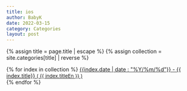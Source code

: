 ```yaml
---
title: ios
author: BabyK
date: 2022-03-15
category: Categories
layout: post
---
```


{% assign title = page.title | escape %}
{% assign collection = site.categories[title] | reverse %}


<section>
{% for index in collection %}
        <a href="{{site.baseurl}}{{index.url}}" name="{{ index.title}}">{{index.date | date : "%Y/%m/%d"}} - {{ index.title}}
        <span style="font-size:small" >( {{ index.titleEn }} )</span></a> <br>
{% endfor %}
</section>





